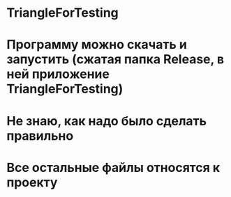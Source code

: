 # TriangleForTesting
# Программу можно скачать и запустить (сжатая папка Release, в ней приложение TriangleForTesting)
# Не знаю, как надо было сделать правильно
# Все остальные файлы относятся к проекту
